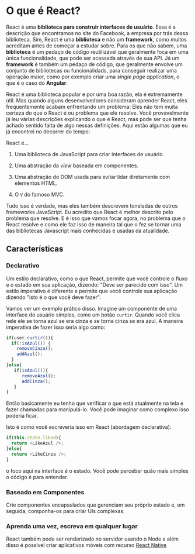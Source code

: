 # O que é React?

React é uma **biblioteca para construir interfaces de usuário**. Essa é a descrição que encontramos no site do Facebook, a empresa por trás dessa biblioteca. 
Sim, React é uma **biblioteca** e não um **framework**, como muitos acreditam antes de começar a estudar sobre. Para os que não sabem, uma **biblioteca** é um pedaço de código reutilizável
que geralmente foca em uma única funcionalidade, que pode ser acessada através de sua API. Já um **framework** é também um pedaço de código, que geralmente envolve um conjunto de bibliotecas ou funcionalidads, para conseguir 
realizar uma operação maior, como por exemplo criar uma *single page application*, o que é o caso do **Angular**.  

React é uma biblioteca popular e por uma boa razão, ela é extremamente útil. Mas quando alguns desenvolvedores consideram aprender React, eles frequentemente acabam enfrentando um problema: Eles não tem muita certeza do que o React é ou problema que ele resolve. Você provavelmente já leu várias descrições explicando o que é React, mas pode ser que tenha achado sentido falta de algo nessas definições. Aqui estão algumas que eu já encontrei no decorrer do tempo:

React é...

1. Uma biblioteca de JavaScript para criar interfaces de usuário.

2. Uma abstração da *view* baseada em componentes.

3. Uma abstração do DOM usada para evitar lidar diretamente com elementos HTML.

4. O `V` do famoso MVC.

Tudo isso é verdade, mas eles também descrevem toneladas de outros frameworks JavaScript. Eu acredito que React é melhor descrito pelo problema que resolve. E é isso que vamos focar agora, no problema que o React resolve e como ele faz isso de maneira tal que o fez se tornar uma das bibliotecas Javascript mais conhecidas e usadas da atualidade. 

## Características

### Declarativo
Um estilo declarativo, como o que React, permite que você controle o fluxo e o estado em sua aplicação, dizendo: "Deve ser parecido com isso". Um estilo imperativo é diferente e permite que você controle sua aplicação dizendo "isto é o que você deve fazer".

Vamos ver um exemplo prático disso. Imagine um componente de uma interface do usuário simples, como um botão `curtir`. Quando você clica nele ele se torna azul se era cinza e se torna cinza se era azul. A maneira imperativa de fazer isso seria algo como:

```javascript
if(user.curtir()){
  if(!isAzul()) {
    removeCinza();
    addAzul();
  }
}else{
   if(isAzul()){
      removeAzul();
      addCinza();
   }
}
```

Então basicamente eu tenho que verificar o que está atualmente na tela e fazer chamadas para manipulá-lo. Você pode imaginar como complexo isso poderia ficar.

Isto é como você escreveria isso em React (abordagem declarativa):

```javascript
if(this.state.liked){
  return <LikeAzul />;
}else{
  return <LikeCinza />;
}
```

o foco aqui na interface é o estado. Você pode perceber quão mais simples o código é para entender. 

### Baseado em Componentes
Crie componentes encapsulados que gerenciam seu próprio estado e, em seguida, componha-os para criar UIs complexas.

### Aprenda uma vez, escreva em qualquer lugar
React também pode ser renderizado no servidor usando o Node e além disso é possível criar aplicativos móveis com recurso [React Native](https://facebook.github.io/react-native/)
